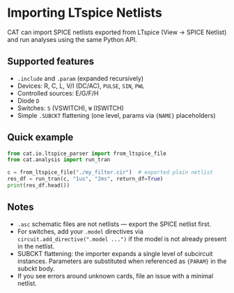 # Importing LTspice Netlists

CAT can import SPICE netlists exported from LTspice (View → SPICE Netlist) and
run analyses using the same Python API.

## Supported features
- `.include` and `.param` (expanded recursively)
- Devices: R, C, L, V/I (DC/AC), `PULSE`, `SIN`, `PWL`
- Controlled sources: E/G/F/H
- Diode `D`
- Switches: `S` (VSWITCH), `W` (ISWITCH)
- Simple `.SUBCKT` flattening (one level, params via `{NAME}` placeholders)

## Quick example
```python
from cat.io.ltspice_parser import from_ltspice_file
from cat.analysis import run_tran

c = from_ltspice_file("./my_filter.cir")  # exported plain netlist
res_df = run_tran(c, "1us", "2ms", return_df=True)
print(res_df.head())
```

## Notes
- `.asc` schematic files are not netlists — export the SPICE netlist first.
- For switches, add your `.model` directives via `circuit.add_directive(".model ...")`
  if the model is not already present in the netlist.
- SUBCKT flattening: the importer expands a single level of subcircuit instances.
  Parameters are substituted when referenced as `{PARAM}` in the subckt body.
- If you see errors around unknown cards, file an issue with a minimal netlist.
